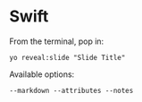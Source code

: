 
# Swift

From the terminal, pop in:

  ```yo reveal:slide "Slide Title"```

Available options:

 ```--markdown --attributes --notes```
